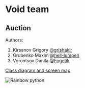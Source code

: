 ﻿# Void team

## Auction

Authors:
1. Kirsanov Grigory [@grishakir](https://github.com/grishakir)
2. Grubenko Maxim [@hell-lumpen](https://github.com/hell-lumpen)
3. Vorontsov Danila [@Fogetik](https://github.com/Fogetik)


[Class diagram and screen map](https://app.diagrams.net/#G1EHOl1TX45OSIedVRlff5kNCxdWd92Dmi)

![Rainbow python](https://java-master.com/wp-content/uploads/2020/04/Screenshot-2020-04-15-at-16.37.23.png)
